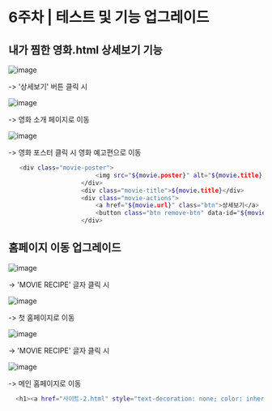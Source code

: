 # 6주차 | 테스트 및 기능 업그레이드

## 내가 찜한 영화.html 상세보기 기능 

![image](https://github.com/user-attachments/assets/96da4660-b980-457b-8857-ac5c02da9f6a)

->  '상세보기' 버튼 클릭 시 

![image](https://github.com/user-attachments/assets/96dc7b03-c94f-40c3-ab03-fe500445f8d0)

-> 영화 소개 페이지로 이동

![image](https://github.com/user-attachments/assets/77e45a6b-a0da-489b-bf03-dd51dc6d2d5f)

-> 영화 포스터 클릭 시 영화 예고편으로 이동

```bash
   <div class="movie-poster">
                        <img src="${movie.poster}" alt="${movie.title} 포스터">
                    </div>
                    <div class="movie-title">${movie.title}</div>
                    <div class="movie-actions">
                        <a href="${movie.url}" class="btn">상세보기</a>
                        <button class="btn remove-btn" data-id="${movieId}">찜 취소</button>
                    </div>
```

## 홈페이지 이동 업그레이드

![image](https://github.com/user-attachments/assets/f8bab9d8-3fd4-417b-bfd8-4dee6a2107d5)

-> 'MOVIE RECIPE' 글자 클릭 시 

![image](https://github.com/user-attachments/assets/41ebd86c-6006-47a8-97df-bfc1acc3d204)

-> 첫 홈페이지로 이동

![image](https://github.com/user-attachments/assets/cab793a6-58bf-42c6-b652-e31746dbef7a)

-> 'MOVIE RECIPE' 글자 클릭 시 

![image](https://github.com/user-attachments/assets/3c94adfb-e9c2-4c90-b8cf-002228d44eb8)

-> 메인 홈페이지로 이동

```bash
  <h1><a href="사이트-2.html" style="text-decoration: none; color: inherit;">MOVIE RECIPE</a></h1>
```




